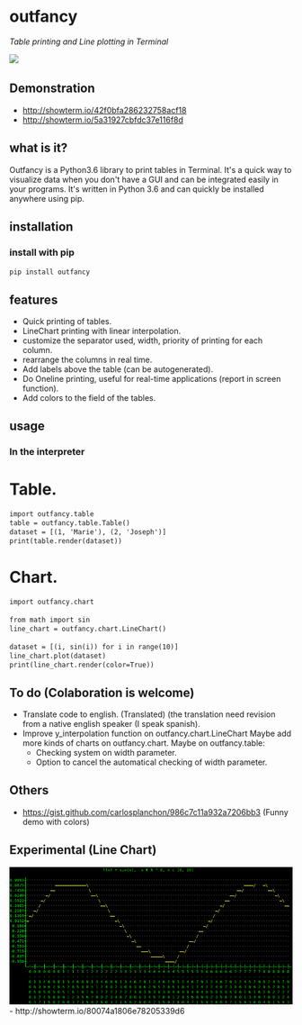 # outfancy

*Table printing and Line plotting in Terminal*

<img src='examples/chart_auto.png'>

## Demonstration
- http://showterm.io/42f0bfa286232758acf18
- http://showterm.io/5a31927cbfdc37e116f8d

## what is it?
Outfancy is a Python3.6 library to print tables in Terminal. It's a quick way to visualize data when you don't have a GUI and can be integrated easily in your programs. It's written in Python 3.6 and can quickly be installed anywhere using pip.

## installation
### install with pip
```
pip install outfancy
```

## features

- Quick printing of tables.
- LineChart printing with linear interpolation.
- customize the separator used, width, priority of printing for each column.
- rearrange the columns in real time.
- Add labels above the table (can be autogenerated).
- Do Oneline printing, useful for real-time applications (report in screen function).
- Add colors to the field of the tables.

## usage
### In the interpreter
# Table.
```
import outfancy.table
table = outfancy.table.Table()
dataset = [(1, 'Marie'), (2, 'Joseph')]
print(table.render(dataset))
```

# Chart.
```
import outfancy.chart

from math import sin
line_chart = outfancy.chart.LineChart()

dataset = [(i, sin(i)) for i in range(10)]
line_chart.plot(dataset)
print(line_chart.render(color=True))
```

## To do (Colaboration is welcome)
- Translate code to english. (Translated) (the translation need revision from a native english speaker (I speak spanish).
- Improve y_interpolation function on outfancy.chart.LineChart
  Maybe add more kinds of charts on outfancy.chart.
  Maybe on outfancy.table:
     - Checking system on width parameter.
     - Option to cancel the automatical checking of width parameter.

## Others
- https://gist.github.com/carlosplanchon/986c7c11a932a7206bb3 (Funny demo with colors)

## Experimental (Line Chart)
<img src='examples/sin_little_2.png'>
- http://showterm.io/80074a1806e78205339d6
